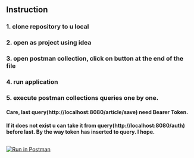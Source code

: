 ## Instruction
### 1. clone repository to u local
### 2. open as project using idea
### 3. open postman collection, click on button at the end of the file          
### 4. run application
### 5. execute postman collections queries one by one.
#### Care, last query(http://localhost:8080/article/save) need Bearer Token. 
#### If it does not exist u can take it from  query(http://localhost:8080/auth) before last. By the way token has inserted to query. I hope.
##
 [![Run in Postman](https://run.pstmn.io/button.svg)](https://app.getpostman.com/run-collection/8225abcc4b967fe3fd34)
